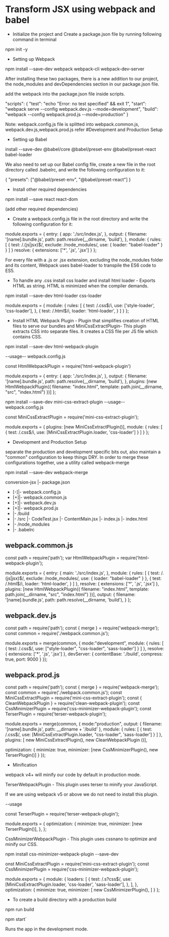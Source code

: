 # Transform JSX using webpack and babel

- Initialize the project and Create a package.json file by running following command in terminal

 npm init -y

- Setting up Webpack

 npm install --save-dev webpack webpack-cli webpack-dev-server

After installing these two packages, there is a new addition to our project, the node_modules and devDependencies section in our package.json file.

add the webpack  into the package.json file inside scripts.

"scripts": {
    "test": "echo \"Error: no test specified\" && exit 1",
    "start": "webpack serve  --config webpack.dev.js  --mode=development",
    "build": "webpack --config webpack.prod.js --mode=production"
}

 Note: webpack.config.js file is splitted into webpack.common.js, webpack.dev.js,webpack.prod.js refer #Development and Production Setup

- Setting up Babel

 install  --save-dev @babel/core @babel/preset-env @babel/preset-react babel-loader

We also need to set up our Babel config file, create a new file in the root directory called .babelrc, and write the following configuration to it:

{
    "presets": ["@babel/preset-env", "@babel/preset-react"]
  }


- Install other required dependencies

 npm install --save react react-dom   

(add other required dependencies)

- Create a webpack.config.js file in the root directory and write the following configuration for it:

module.exports = {
    entry: {
    app: './src/index.js',
  },
   output: {
  filename: '[name].bundle.js',
  path: path.resolve(__dirname, 'build'),
},
  module: {
    rules: [
      {
        test: /.(js|jsx)$/,
        exclude: /node_modules/,
        use: {
          loader: "babel-loader"
        }
      }
    ]
  }
   resolve: {
   extensions: ['*', '.js', '.jsx']
 }
};

 For every file with a .js or .jsx extension, excluding the node_modules folder and its content, Webpack uses babel-loader to transpile the ES6 code to ES5.

- To handle any .css  install css loader and  install html loader - Exports HTML as string. HTML is minimized when the compiler demands.  

 npm install --save-dev html-loader css-loader 

module.exports = {
  module: {
    rules: [
      {
        test: /\.css$/i,
        use: ['style-loader', 'css-loader'],
      },
       {
        test: /\.html$/i,
        loader: 'html-loader',
      }
    ]
  }
};

- Install HTML Webpack Plugin - Plugin that simplifies creation of HTML files to serve our bundles and MiniCssExtractPlugin- This plugin extracts CSS into separate files. It creates a CSS file per JS file which contains CSS. 

 npm install --save-dev html-webpack-plugin 

--usage--
webpack.config.js

const HtmlWebpackPlugin = require('html-webpack-plugin')

module.exports = {
    entry: {
    app: './src/index.js',
  },
   output: {
  filename: '[name].bundle.js',
  path: path.resolve(__dirname, 'build'),
},
   plugins: [new HtmlWebpackPlugin({
    filename: "index.html",
    template: path.join(__dirname, "src", "index.html")
 })]
};

 npm install --save-dev mini-css-extract-plugin
--usage--
webpack.config.js

const MiniCssExtractPlugin = require('mini-css-extract-plugin');

module.exports = {
  plugins: [new MiniCssExtractPlugin()],
  module: {
    rules: [
      {
        test: /\.css$/i,
        use: [MiniCssExtractPlugin.loader, 'css-loader']
      }
    ]
  }
};

- Development and Production Setup

separate the production and development specific bits out, also maintain a "common" configuration to keep things DRY. In order to merge these configurations together,  use a utility called webpack-merge

 npm install --save-dev webpack-merge

  conversion-jsx
  |- package.json
 - [-]|- webpack.config.js
 - [+]|- webpack.common.js
 - [+]|- webpack.dev.js
 - [+]|- webpack.prod.js
 - |- /build
 - |- /src
    |- CodeTest.jsx
    |- ContentMain.jsx
    |- index.js
    |- index.html
 - |- /node_modules
 - |- .babelrc


  webpack.common.js
-----------------------
  const path = require('path');
var HtmlWebpackPlugin = require('html-webpack-plugin');

module.exports = {
  entry: {
    main: './src/index.js',
  },
  module: {
    rules: [
      {
         test: /\.(js|jsx)$/,
         exclude: /node_modules/,
         use: {
           loader: "babel-loader"
         }
       },
      {
        test: /\.html$/i,
        loader: 'html-loader',
      }
    ]
  },
  resolve: {
   extensions: ['*', '.js', '.jsx']
 },
 plugins: [new HtmlWebpackPlugin({
  filename: "index.html",
  template: path.join(__dirname, "src", "index.html")
})],
 output: {
  filename: '[name].bundle.js',
  path: path.resolve(__dirname, 'build'),
}
};

 webpack.dev.js
-----------------
  const path = require('path');
const { merge } = require('webpack-merge');
const common = require('./webpack.common.js');


module.exports = merge(common, {
    mode:"development",
      module: {
        rules: [
          {
            test: /\.css$/,
            use: ["style-loader", "css-loader",  'sass-loader']
          }
        ]
      },
      resolve: {
        extensions: ['*', '.js', '.jsx']
      },
  devServer: {
   contentBase: './build',
   compress: true,
   port: 9000
 }
});

webpack.prod.js
------------------
const path = require('path');
const { merge } = require('webpack-merge');
const common = require('./webpack.common.js');
const MiniCssExtractPlugin = require('mini-css-extract-plugin');
const { CleanWebpackPlugin } = require('clean-webpack-plugin');
const CssMinimizerPlugin = require('css-minimizer-webpack-plugin');
const TerserPlugin = require('terser-webpack-plugin');

module.exports = merge(common,  {
  mode:"production",
  output: {
    filename: '[name].bundle.js',
    path: __dirname + '/build'
  },
  module: {
    rules: [
      {
        test: /\.css$/,
        use: [MiniCssExtractPlugin.loader, "css-loader",  'sass-loader']
      }
    ]
  },
  plugins: [ new MiniCssExtractPlugin(), new CleanWebpackPlugin ()],

 optimization: {
  minimize: true,
  minimizer: [new CssMinimizerPlugin(), new TerserPlugin()]
}
});

  
- Minification

webpack v4+ will minify our code by default in production mode.

TerserWebpackPlugin - This plugin uses terser to minify your JavaScript.

If we are using webpack v5 or above we do not need to install this plugin.

--usage

const TerserPlugin = require('terser-webpack-plugin');

module.exports = {
  optimization: {
    minimize: true,
    minimizer: [new TerserPlugin()],
  },
};

CssMinimizerWebpackPlugin - This plugin uses cssnano to optimize and minify our CSS.

 npm install css-minimizer-webpack-plugin --save-dev

onst MiniCssExtractPlugin = require('mini-css-extract-plugin');
const CssMinimizerPlugin = require('css-minimizer-webpack-plugin');

module.exports = {
  module: {
    loaders: [
      {
        test: /.s?css$/,
        use: [MiniCssExtractPlugin.loader, 'css-loader', 'sass-loader'],
      },
    ],
  },
  optimization: {
    minimize: true,
    minimizer: [
      new CssMinimizerPlugin(),
    ]
  }
};

- To create  a build directory with a production build 

 npm run build


 npm start`

Runs the app in the development mode.






